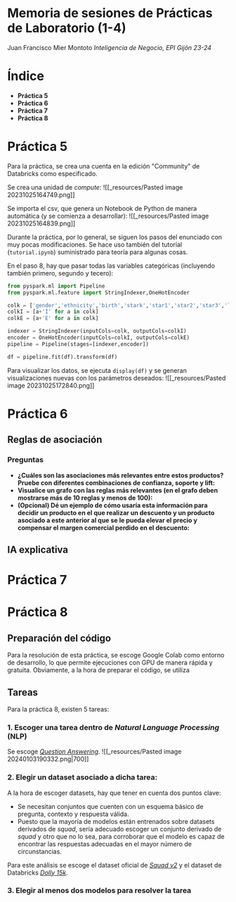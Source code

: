 <br><br><br><br><br><br><br><br><br><br><br><br>
# Memoria de sesiones de Prácticas de Laboratorio  (1-4)
Juan Francisco Mier Montoto
*Inteligencia de Negocio, EPI Gijón 23-24*

<div style="page-break-after: always;"></div>

# Índice
- **Práctica 5**
- **Práctica 6**
- **Práctica 7**
- **Práctica 8**

# Práctica 5
Para la práctica, se crea una cuenta en la edición "Community" de Databricks como especificado.

Se crea una unidad de *compute*:
![[_resources/Pasted image 20231025164749.png]]

Se importa el csv, que genera un Notebook de Python de manera automática (y se comienza a desarrollar):
![[_resources/Pasted image 20231025164839.png]]

Durante la práctica, por lo general, se siguen los pasos del enunciado con muy pocas modificaciones. Se hace uso también del tutorial (`tutorial.ipynb`) suministrado para teoría para algunas cosas.

En el paso 8, hay que pasar todas las variables categóricas (incluyendo también primero, segundo y tecero):
```python
from pyspark.ml import Pipeline
from pyspark.ml.feature import StringIndexer,OneHotEncoder

colk = ['gender','ethnicity','birth','stark','star1','star2','star3','lunchk','lunch1','lunch2','lunch3','schoolk','school1','school2','school3','degreek','degree1','degree2','degree3','ladderk','ladder1','ladder2','ladder3','tethnicityk','tethnicity1','tethnicity2','tethnicity3','systemk','system1','system2','system3','schoolidk','schoolid1','schoolid2','schoolid3']
colkI = [a+'I' for a in colk]
colkE = [a+'E' for a in colk]

indexer = StringIndexer(inputCols=colk, outputCols=colkI)
encoder = OneHotEncoder(inputCols=colkI, outputCols=colkE)
pipeline = Pipeline(stages=[indexer,encoder])

df = pipeline.fit(df).transform(df)
```

Para visualizar los datos, se ejecuta `display(df)` y se generan visualizaciones nuevas con los parámetros deseados:
![[_resources/Pasted image 20231025172840.png]]

# Práctica 6
## Reglas de asociación

### Preguntas
- **¿Cuáles son las asociaciones más relevantes entre estos productos? Pruebe con diferentes combinaciones de confianza, soporte y lift:**
- **Visualice un grafo con las reglas más relevantes (en el grafo deben mostrarse más de 10 reglas y menos de 100):**
- **(Opcional) Dé un ejemplo de cómo usaría esta información para decidir un producto en el que realizar un descuento y un producto asociado a este anterior al que se le pueda elevar el precio y compensar el margen comercial perdido en el descuento:**

## IA explicativa


# Práctica 7


# Práctica 8
## Preparación del código
Para la resolución de esta práctica, se escoge Google Colab como entorno de desarrollo, lo que permite ejecuciones con GPU de manera rápida y gratuita.
Obviamente, a la hora de preparar el código, se utiliza

## Tareas
Para la práctica 8, existen 5 tareas:
### 1. Escoger una tarea dentro de *Natural Language Processing* (NLP)
Se escoge [*Question Answering*](https://huggingface.co/tasks/question-answering).
![[_resources/Pasted image 20240103190332.png|700]]

### 2.  Elegir un dataset asociado a dicha tarea:
A la hora de escoger datasets, hay que tener en cuenta dos puntos clave:
- Se necesitan conjuntos que cuenten con un esquema básico de pregunta, contexto y respuesta válida.
- Puesto que la mayoría de modelos están entrenados sobre datasets derivados de *squad*, sería adecuado escoger un conjunto derivado de *squad* y otro que no lo sea, para corroborar que el modelo es capaz de encontrar las respuestas adecuadas en el mayor número de circunstancias.

Para este análisis se escoge el dataset oficial de *[Squad v2](https://huggingface.co/datasets/squad_v2)* y el dataset de Databricks *[Dolly 15k](https://huggingface.co/datasets/databricks/databricks-dolly-**15k**)*.

### 3. Elegir al menos dos modelos para resolver la tarea 